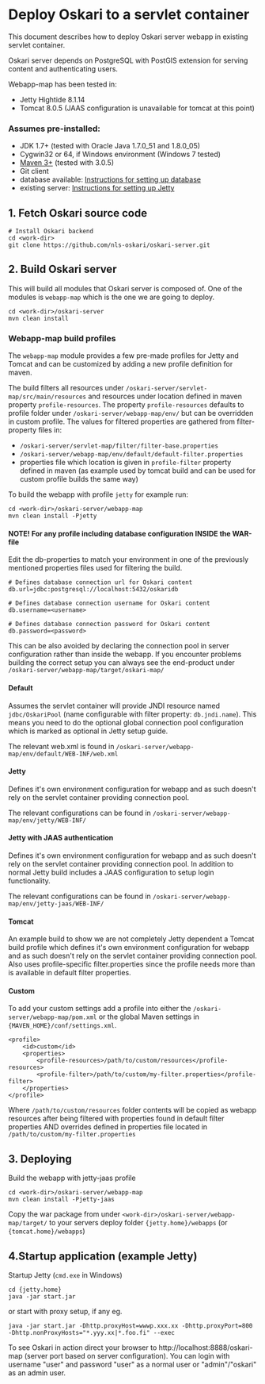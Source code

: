 # Deploy Oskari to a servlet container

This document describes how to deploy Oskari server webapp in existing servlet container.

Oskari server depends on PostgreSQL with PostGIS extension for serving content and authenticating users.

Webapp-map has been tested in:

 * Jetty Hightide 8.1.14
 * Tomcat 8.0.5 (JAAS configuration is unavailable for tomcat at this point)

### Assumes pre-installed:

* JDK 1.7+ (tested with Oracle Java 1.7.0_51 and 1.8.0_05)
* Cygwin32 or 64, if Windows environment (Windows 7 tested)
* [Maven 3+](http://maven.apache.org/) (tested with 3.0.5)
* Git client
* database available: [Instructions for setting up database](/documentation/backend/database-create)
* existing server: [Instructions for setting up Jetty](/documentation/backend/server-configuration-jetty)

## 1. Fetch Oskari source code

    # Install Oskari backend
    cd <work-dir>
    git clone https://github.com/nls-oskari/oskari-server.git

## 2. Build Oskari server

This will build all modules that Oskari server is composed of.
One of the modules is `webapp-map` which is the one we are going to deploy.

    cd <work-dir>/oskari-server
    mvn clean install

### Webapp-map build profiles

The `webapp-map` module provides a few pre-made profiles for Jetty and Tomcat and can be customized by adding a new profile definition for maven.

The build filters all resources under `/oskari-server/servlet-map/src/main/resources` and resources under location defined in maven property `profile-resources`.
The property `profile-resources` defaults to profile folder under `/oskari-server/webapp-map/env/` but can be overridden in custom profile.
The values for filtered properties are gathered from filter-property files in:

* `/oskari-server/servlet-map/filter/filter-base.properties`
* `/oskari-server/webapp-map/env/default/default-filter.properties`
* properties file which location is given in `profile-filter` property defined in maven (as example used by tomcat build and can be used for custom profile builds the same way)

To build the webapp with profile `jetty` for example run:

    cd <work-dir>/oskari-server/webapp-map
    mvn clean install -Pjetty

#### NOTE! For any profile including database configuration INSIDE the WAR-file

Edit the db-properties to match your environment in one of the previously mentioned properties files used for filtering the build.

    # Defines database connection url for Oskari content
    db.url=jdbc:postgresql://localhost:5432/oskaridb

    # Defines database connection username for Oskari content
    db.username=<username>

    # Defines database connection password for Oskari content
    db.password=<password>

This can be also avoided by declaring the connection pool in server configuration rather than inside the webapp.
If you encounter problems building the correct setup you can always see the end-product under `/oskari-server/webapp-map/target/oskari-map/`

#### Default

Assumes the servlet container will provide JNDI resource named `jdbc/OskariPool` (name configurable with filter property: `db.jndi.name`).
This means you need to do the optional global connection pool configuration which is marked as optional in Jetty setup guide.

The relevant web.xml is found in `/oskari-server/webapp-map/env/default/WEB-INF/web.xml`

#### Jetty

Defines it's own environment configuration for webapp and as such doesn't rely on the servlet container providing connection pool.

The relevant configurations can be found in `/oskari-server/webapp-map/env/jetty/WEB-INF/`

#### Jetty with JAAS authentication

Defines it's own environment configuration for webapp and as such doesn't rely on the servlet container providing connection pool.
In addition to normal Jetty build includes a JAAS configuration to setup login functionality.

The relevant configurations can be found in `/oskari-server/webapp-map/env/jetty-jaas/WEB-INF/`

#### Tomcat

An example build to show we are not completely Jetty dependent a Tomcat build profile which defines it's own environment configuration for webapp
 and as such doesn't rely on the servlet container providing connection pool. Also uses profile-specific filter.properties since the profile needs more
 than is available in default filter properties.

#### Custom

To add your custom settings add a profile into either the `/oskari-server/webapp-map/pom.xml` or the global Maven settings in `{MAVEN_HOME}/conf/settings.xml`.

    <profile>
        <id>custom</id>
        <properties>
            <profile-resources>/path/to/custom/resources</profile-resources>
            <profile-filter>/path/to/custom/my-filter.properties</profile-filter>
        </properties>
    </profile>

Where `/path/to/custom/resources` folder contents will be copied as webapp resources after being filtered with properties found in default filter properties AND overrides
defined in properties file located in `/path/to/custom/my-filter.properties`

## 3. Deploying

Build the webapp with jetty-jaas profile

    cd <work-dir>/oskari-server/webapp-map
    mvn clean install -Pjetty-jaas

Copy the war package from under `<work-dir>/oskari-server/webapp-map/target/` to your servers deploy folder `{jetty.home}/webapps` (or `{tomcat.home}/webapps`)

## 4.Startup application (example Jetty)

Startup Jetty  (`cmd.exe` in Windows)

    cd {jetty.home}
    java -jar start.jar

or start with proxy setup, if any  eg.

    java -jar start.jar -Dhttp.proxyHost=wwwp.xxx.xx -Dhttp.proxyPort=800 -Dhttp.nonProxyHosts="*.yyy.xx|*.foo.fi" --exec

To see Oskari in action direct your browser to http://localhost:8888/oskari-map (server port based on server configuration).
You can login with username "user" and password "user" as a normal user or "admin"/"oskari" as an admin user.
